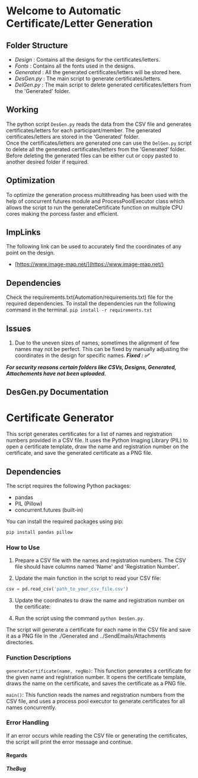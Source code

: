 # Welcome to Automatic Certificate/Letter Generation

## Folder Structure
* _Design_ : Contains all the designs for the certificates/letters.
* _Fonts_ : Contains all the fonts used in the designs.
* _Generated_ : All the generated certificates/letters will be stored here.
* _DesGen.py_ : The main script to generate certificates/letters.
* _DelGen.py_ : The main script to delete generated certificates/letters from the 'Generated' folder.

## Working
The python script `DesGen.py` reads the data from the CSV file and generates certificates/letters for each participant/member. The generated certificates/letters are stored in the 'Generated' folder.
<br>
Once the certificates/letters are generated one can use the `DelGen.py` script to delete all the generated certificates/letters from the 'Generated' folder. Before deleting the generated files can be either cut or copy pasted to another desired folder if required.

## Optimization
To optimize the generation process multithreading has been used with the help of concurrent futures module and 
ProcessPoolExecutor class which allows the script to run the generateCertificate function on multiple CPU cores making the porcess faster and efficient.

## ImpLinks
The following link can be used to accurately find the coordinates of any point on the design.
* [https://www.image-map.net/](https://www.image-map.net/)

## Dependencies
Check the requirements.txt(Automation/requirements.txt) file for the required dependencies. 
To install the dependencies run the following command in the terminal.
`pip install -r requirements.txt`


## Issues
1. Due to the uneven sizes of names, sometimes the alignment of few names may not be perfect. This can be fixed by manually adjusting the coordinates in the design for specific names. **_Fixed : ✅_**


**_For security reasons certain folders like CSVs, Designs, Generated, Attachements have not been uploaded._**

## DesGen.py Documentation
# Certificate Generator

This script generates certificates for a list of names and registration numbers provided in a CSV file. It uses the Python Imaging Library (PIL) to open a certificate template, draw the name and registration number on the certificate, and save the generated certificate as a PNG file.

## Dependencies

The script requires the following Python packages:

- pandas
- PIL (Pillow)
- concurrent.futures (built-in)

You can install the required packages using pip:

```bash
pip install pandas pillow
```
### How to Use
1. Prepare a CSV file with the names and registration numbers. The CSV file should have columns named 'Name' and 'Registration Number'.

2. Update the main function in the script to read your CSV file:
```python
csv = pd.read_csv('path_to_your_csv_file.csv')
```
3. Update the coordinates to draw the name and registration number on the certificate:

4. Run the script using the command `python DesGen.py`.

The script will generate a certificate for each name in the CSV file and save it as a PNG file in the ./Generated and ../SendEmails/Attachments directories.

### Function Descriptions
`generateCertificate(name, regNo)`: This function generates a certificate for the given name and registration number. It opens the certificate template, draws the name on the certificate, and saves the certificate as a PNG file.

`main()`: This function reads the names and registration numbers from the CSV file, and uses a process pool executor to generate certificates for all names concurrently.

### Error Handling
If an error occurs while reading the CSV file or generating the certificates, the script will print the error message and continue.


#### Regards
**_TheBug_**